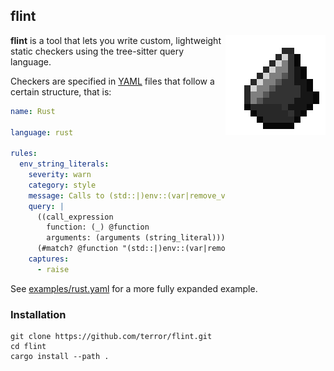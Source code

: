 ## flint

<img align='right' src='assets/logo.png' />

**flint** is a tool that lets you write custom, lightweight static checkers
using the tree-sitter query language.

Checkers are specified in [YAML](https://en.wikipedia.org/wiki/YAML) files that
follow a certain structure, that is:

```yaml
name: Rust

language: rust

rules:
  env_string_literals:
    severity: warn
    category: style
    message: Calls to (std::|)env::(var|remove_var) should not use string literals
    query: |
      ((call_expression
        function: (_) @function
        arguments: (arguments (string_literal))) @raise
      (#match? @function "(std::|)env::(var|remove_var)"))
    captures:
      - raise
```

See [examples/rust.yaml]() for a more fully expanded example.

### Installation

```
git clone https://github.com/terror/flint.git
cd flint
cargo install --path .
```
